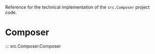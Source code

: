 Reference for the technical implementation of the
`src.Composer` project code.

# Composer
::: src.Composer.Composer